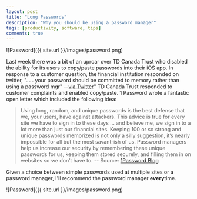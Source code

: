 ```yaml
---
layout: post
title: "Long Passwords"
description: "Why you should be using a password manager"
tags: [productivity, software, tips]
comments: true
---
```


![Password]({{ site.url }}/images/password.png)

Last week there was a bit of an uproar over TD Canada Trust who disabled the ability for its users to copy/paste passwords into their iOS app.  In response to a customer question, the financial institution responded on twitter, ". . . your password should be committed to memory rather than using a password mgr" --[via Twitter](https://twitter.com/roustem/status/578909191533944832)"  TD Canada Trust responded to customer complaints and enabled copy/paste.    1 Password wrote a fantastic open letter which included the following idea:

> Using long, random, and unique passwords is the best defense that we, your users, have against attackers. This advice is true for every site we have to sign in to these days … and believe me, we sign in to a lot more than just our financial sites. Keeping 100 or so strong and unique passwords memorized is not only a silly suggestion, it’s nearly impossible for all but the most savant-ish of us. Password managers help us increase our security by remembering these unique passwords for us, keeping them stored securely, and filling them in on websites so we don’t have to. -- Source: [1Password Blog](https://blog.agilebits.com/2015/03/23/an-open-letter-to-banks/)

Given a choice between simple passwords used at multiple sites or a password manager, I'll recommend the password manager **every**time.  

![Password]({{ site.url }}/images/password.png)
